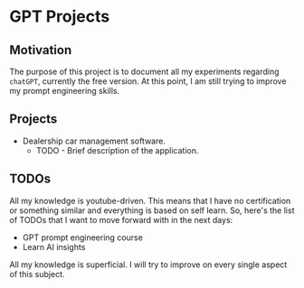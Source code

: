 # GPT Projects

## Motivation

The purpose of this project is to document all my experiments regarding `chatGPT`, currently the free version. At this point, I am still trying to improve my prompt engineering skills.

## Projects

- Dealership car management software.
  - TODO - Brief description of the application.

## TODOs

All my knowledge is youtube-driven. This means that I have no certification or something similar and everything is based on self learn. So, here's the list of TODOs that I want to move forward with in the next days:

- GPT prompt engineering course
- Learn AI insights

All my knowledge is superficial. I will try to improve on every single aspect of this subject.
